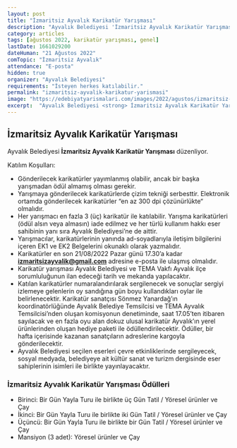 ```yaml
---
layout: post
title: "İzmaritsiz Ayvalık Karikatür Yarışması"
description: "Ayvalık Belediyesi 'İzmaritsiz Ayvalık Karikatür Yarışması' düzenliyor."
category: articles
tags: [ağustos 2022, karikatür yarışması, genel]
lastDate: 1661029200
dateHuman: "21 Ağustos 2022"
comTopic: "İzmaritsiz Ayvalık"
attendance: "E-posta"
hidden: true
organizer: "Ayvalık Belediyesi"
requirements: "İsteyen herkes katılabilir."
permalink: "izmaritsiz-ayvalik-karikatur-yarismasi"
image: "https://edebiyatyarismalari.com/images/2022/agustos/izmaritsiz-ayvalik-karikatur-yarismasi.jpg"
excerpt:  "Ayvalık Belediyesi <strong> İzmaritsiz Ayvalık Karikatür Yarışması </strong> düzenliyor."
---
```


## İzmaritsiz Ayvalık Karikatür Yarışması
Ayvalık Belediyesi **İzmaritsiz Ayvalık Karikatür Yarışması** düzenliyor.

Katılım Koşulları:
- Gönderilecek karikatürler yayımlanmış olabilir, ancak bir başka yarışmadan ödül almamış olması gerekir. 
- Yarışmaya gönderilecek karikatürlerde çizim tekniği serbesttir. Elektronik ortamda gönderilecek karikatürler “en az 300 dpi çözünürlükte“ olmalıdır. 
- Her yarışmacı en fazla 3 (üç) karikatür ile katılabilir. Yarışma karikatürleri (ödül alsın veya almasın) iade edilmez ve her türlü kullanım hakkı eser sahibinin yanı sıra Ayvalık Belediyesi’ne de aittir. 
- Yarışmacılar, karikatürlerinin yanında ad-soyadlarıyla iletişim bilgilerini içeren EK1 ve EK2 Belgelerini  okunaklı olarak yazmalıdır.
- Karikatürler en son  21/08/2022  Pazar günü 17.30’a kadar **izmaritsizayvalik@gmail.com** adresine  e-posta ile ulaşmış olmalıdır. 
- Karikatür yarışması Ayvalık Belediyesi ve TEMA Vakfı Ayvalık ilçe sorumluluğunun ilan edeceği tarih ve mekanda yapılacaktır. 
- Katılan karikatürler numaralandırılarak sergilenecek ve sonuçlar sergiyi izlemeye gelenlerin oy sandığına gün boyu kullandıkları oylar ile belirlenecektir. Karikatür sanatçısı Sönmez Yanardağ’ın koordinatörlüğünde Ayvalık Belediye Temsilcisi ve TEMA Ayvalık Temsilcisi’nden oluşan komisyonun denetiminde, saat 17.05’ten itibaren sayılacak ve en fazla oyu alan dokuz ulusal karikatür Ayvalık’ın yerel ürünlerinden oluşan hediye paketi ile ödüllendirilecektir. Ödüller, bir hafta içerisinde kazanan sanatçıların  adreslerine kargoyla gönderilecektir. 
- Ayvalık Belediyesi seçilen eserleri çevre etkinliklerinde sergileyecek, sosyal medyada, belediyeye ait kültür sanat ve turizm dergisinde eser sahiplerinin isimleri ile birlikte yayınlayacaktır. 



### İzmaritsiz Ayvalık Karikatür Yarışması Ödülleri
- Birinci: Bir Gün Yayla Turu ile birlikte üç Gün Tatil / Yöresel ürünler ve Çay 
- İkinci: Bir Gün Yayla Turu ile birlikte iki Gün Tatil / Yöresel ürünler ve Çay 
- Üçüncü: Bir Gün Yayla Turu ile birlikte bir Gün Tatil / Yöresel ürünler ve Çay
- Mansiyon (3 adet): Yöresel ürünler ve Çay